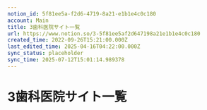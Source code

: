 ```yaml
---
notion_id: 5f81ee5a-f2d6-4719-8a21-e1b1e4c0c180
account: Main
title: 3歯科医院サイト一覧
url: https://www.notion.so/3-5f81ee5af2d647198a21e1b1e4c0c180
created_time: 2022-09-26T15:21:00.000Z
last_edited_time: 2025-04-16T04:22:00.000Z
sync_status: placeholder
sync_time: 2025-07-12T15:01:14.989378
---
```

# 3歯科医院サイト一覧

